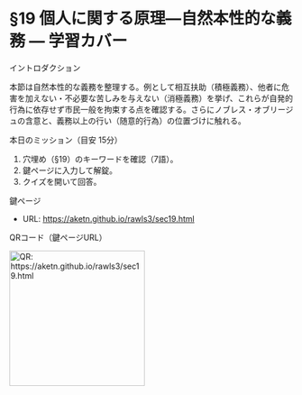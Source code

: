 # §19 個人に関する原理―自然本性的な義務 — 学習カバー

イントロダクション

本節は自然本性的な義務を整理する。例として相互扶助（積極義務）、他者に危害を加えない・不必要な苦しみを与えない（消極義務）を挙げ、これらが自発的行為に依存せず市民一般を拘束する点を確認する。さらにノブレス・オブリージュの含意と、義務以上の行い（随意的行為）の位置づけに触れる。

本日のミッション（目安 15分）

1. 穴埋め（§19）のキーワードを確認（7語）。
1. 鍵ページに入力して解錠。
1. クイズを開いて回答。

鍵ページ

- URL: <https://aketn.github.io/rawls3/sec19.html>

QRコード（鍵ページURL）

<!-- markdownlint-disable MD033 -->
<img src="https://api.qrserver.com/v1/create-qr-code/?size=240x240&data=https%3A%2F%2Faketn.github.io%2Frawls3%2Fsec19.html" width="240" alt="QR: https://aketn.github.io/rawls3/sec19.html" />
<!-- markdownlint-enable MD033 -->
